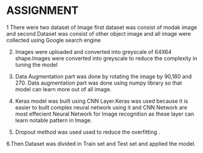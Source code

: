 # ASSIGNMENT

1 There were two dataset of Image first dataset was consist of modak image and second Dataset was consist of other object image and all image were collected using Google search engine

2. Images were uploaded and converted into greyscale of 64X64 shape.Images were converted into greyscale to reduce the complexity in tuning the model

3. Data Augmentation part was done by rotating the image by 90,180 and 270. Data augmentation part was done using numpy library so that model can learn more out of all image. 

4. Keras model was built using CNN Layer.Keras was used because it is easier to built complex neural network using it and CNN Network are most effecient Neural Network for Image recognition as these layer can learn notable pattern in Image.

5. Dropout method was used used to reduce the overfitting .

6.Then Dataset was divided in Train set and Test set and applied the model.
